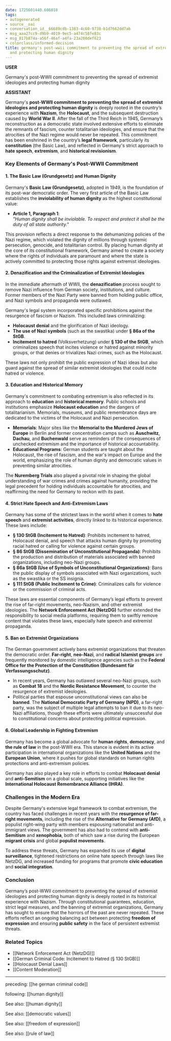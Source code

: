 ```yaml
---
date: 1725601440.606018
tags:
- autogenerated
- source__oai
- conversation_id__66689cdb-1383-4c60-9738-b1d7662dd7ab
- msg_aaa27cc9-d9b9-4019-9ec5-a474c58fe83c
- msg_817b874a-a56f-46af-a4fa-23a260def623
- colorclass/informed-decision
title: germany's post-wwii commitment to preventing the spread of extremist ideologies
  and protecting human dignity
---
```


**USER**

Germany's post-WWII commitment to preventing the spread of extremist ideologies and protecting human dignity


**ASSISTANT**

Germany's **post-WWII commitment to preventing the spread of extremist ideologies and protecting human dignity** is deeply rooted in the country’s experience with **Nazism**, the **Holocaust**, and the subsequent destruction caused by **World War II**. After the fall of the Third Reich in 1945, Germany’s reconstruction as a democratic state involved extensive efforts to eliminate the remnants of fascism, counter totalitarian ideologies, and ensure that the atrocities of the Nazi regime would never be repeated. This commitment has been enshrined in the country’s **legal framework**, particularly its **constitution** (the Basic Law), and reflected in Germany's strict approach to **hate speech**, **extremism**, and **historical revisionism**.

### Key Elements of Germany's Post-WWII Commitment

#### 1. **The Basic Law (Grundgesetz) and Human Dignity**

Germany's **Basic Law (Grundgesetz)**, adopted in 1949, is the foundation of its post-war democratic order. The very first article of the Basic Law establishes the **inviolability of human dignity** as the highest constitutional value:

- **Article 1, Paragraph 1**:  
  *"Human dignity shall be inviolable. To respect and protect it shall be the duty of all state authority."*

This provision reflects a direct response to the dehumanizing policies of the Nazi regime, which violated the dignity of millions through systemic persecution, genocide, and totalitarian control. By placing human dignity at the core of its constitutional framework, Germany aimed to create a society where the rights of individuals are paramount and where the state is actively committed to protecting those rights against extremist ideologies.

#### 2. **Denazification and the Criminalization of Extremist Ideologies**

In the immediate aftermath of WWII, the **denazification** process sought to remove Nazi influence from German society, institutions, and culture. Former members of the Nazi Party were banned from holding public office, and Nazi symbols and propaganda were outlawed.

Germany's legal system incorporated specific prohibitions against the resurgence of fascism or Nazism. This included laws criminalizing:

- **Holocaust denial** and the glorification of Nazi ideology.
- **The use of Nazi symbols** (such as the swastika) under **§ 86a of the StGB**.
- **Incitement to hatred** (Volksverhetzung) under **§ 130 of the StGB**, which criminalizes speech that incites violence or hatred against minority groups, or that denies or trivializes Nazi crimes, such as the Holocaust.

These laws not only prohibit the public expression of Nazi ideas but also guard against the spread of similar extremist ideologies that could incite hatred or violence.

#### 3. **Education and Historical Memory**

Germany's commitment to combating extremism is also reflected in its approach to **education** and **historical memory**. Public schools and institutions emphasize **Holocaust education** and the dangers of totalitarianism. Memorials, museums, and public remembrance days are dedicated to the victims of the Holocaust and Nazi persecution.

- **Memorials**: Major sites like the **Memorial to the Murdered Jews of Europe** in Berlin and former concentration camps such as **Auschwitz**, **Dachau**, and **Buchenwald** serve as reminders of the consequences of unchecked extremism and the importance of historical accountability.
- **Educational Programs**: German students are taught about the Holocaust, the rise of fascism, and the war's impact on Europe and the world, emphasizing the role of human dignity and democratic values in preventing similar atrocities.

The **Nuremberg Trials** also played a pivotal role in shaping the global understanding of war crimes and crimes against humanity, providing the legal precedent for holding individuals accountable for atrocities, and reaffirming the need for Germany to reckon with its past.

#### 4. **Strict Hate Speech and Anti-Extremism Laws**

Germany has some of the strictest laws in the world when it comes to **hate speech** and **extremist activities**, directly linked to its historical experience. These laws include:

- **§ 130 StGB (Incitement to Hatred)**: Prohibits incitement to hatred, Holocaust denial, and speech that attacks human dignity by promoting racial hatred or calling for violence against certain groups.
- **§ 86 StGB (Dissemination of Unconstitutional Propaganda)**: Prohibits the production and distribution of materials associated with banned organizations, including neo-Nazi groups.
- **§ 86a StGB (Use of Symbols of Unconstitutional Organizations)**: Bans the public display of symbols associated with Nazi organizations, such as the swastika or the SS insignia.
- **§ 111 StGB (Public Incitement to Crime)**: Criminalizes calls for violence or the commission of criminal acts.

These laws are essential components of Germany’s legal efforts to prevent the rise of far-right movements, neo-Nazism, and other extremist ideologies. The **Network Enforcement Act (NetzDG)** further extended the responsibility to social media platforms, requiring them to swiftly remove content that violates these laws, especially hate speech and extremist propaganda.

#### 5. **Ban on Extremist Organizations**

The German government actively bans extremist organizations that threaten the democratic order. **Far-right**, **neo-Nazi**, and **radical Islamist groups** are frequently monitored by domestic intelligence agencies such as the **Federal Office for the Protection of the Constitution (Bundesamt für Verfassungsschutz)**.

- In recent years, Germany has outlawed several neo-Nazi groups, such as **Combat 18** and the **Nordic Resistance Movement**, to counter the resurgence of extremist ideologies.
- Political parties that espouse unconstitutional views can also be **banned**. The **National Democratic Party of Germany (NPD)**, a far-right party, was the subject of multiple legal attempts to ban it due to its neo-Nazi affiliations, though these efforts were ultimately unsuccessful due to constitutional concerns about protecting political expression.

#### 6. **Global Leadership in Fighting Extremism**

Germany has become a global advocate for **human rights**, **democracy**, and **the rule of law** in the post-WWII era. This stance is evident in its active participation in international organizations like the **United Nations** and the **European Union**, where it pushes for global standards on human rights protections and anti-extremism policies.

Germany has also played a key role in efforts to combat **Holocaust denial** and **anti-Semitism** on a global scale, supporting initiatives like the **International Holocaust Remembrance Alliance (IHRA)**.

### Challenges in the Modern Era

Despite Germany's extensive legal framework to combat extremism, the country has faced challenges in recent years with the **resurgence of far-right movements**, including the rise of the **Alternative for Germany (AfD)**, a populist right-wing party with members espousing nationalist and anti-immigrant views. The government has also had to contend with **anti-Semitism** and **xenophobia**, both of which saw a rise during the European **migrant crisis** and global **populist movements**.

To address these threats, Germany has expanded its use of **digital surveillance**, tightened restrictions on online hate speech through laws like NetzDG, and increased funding for programs that promote **civic education** and **social integration**.

### Conclusion

Germany’s post-WWII commitment to preventing the spread of extremist ideologies and protecting human dignity is deeply rooted in its historical experience with Nazism. Through constitutional guarantees, education, strict legal measures, and the banning of extremist organizations, Germany has sought to ensure that the horrors of the past are never repeated. These efforts reflect an ongoing balancing act between protecting **freedom of expression** and ensuring **public safety** in the face of persistent extremist threats.

### Related Topics
- [[Network Enforcement Act (NetzDG)]]
- [[German Criminal Code: Incitement to Hatred (§ 130 StGB)]]
- [[Holocaust Denial Laws]]
- [[Content Moderation]]


---

preceding: [[he german criminal code]]  


following: [[human dignity]]

See also: [[human dignity]]


See also: [[democratic values]]


See also: [[freedom of expression]]


See also: [[rule of law]]